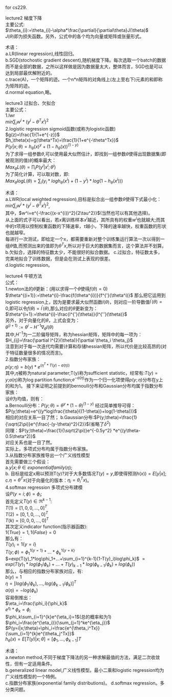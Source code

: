 for cs229.  

lecture2 梯度下降  
主要公式:   
    $\theta_{i}:=\theta_{i}-\alpha*\frac{\partial}{\partial\theta}J(\theta)$  
    $J(\theta)$即为损失函数。另外，公式中的各个均为向量或矩阵或张量形式。 

术语：  
    a.LR(linear regression),线性回归。  
    b.SGD(stochostic gradient descent),随机梯度下降。每次选取一个batch的数据而不是全部的数据，之所以这样做是因为数据量太大，整体而言，SGD也是可以达到局部最优解附近的。    
    c.trace(A)，一个矩阵的迹。一个n*n矩阵的对角线上(左上至右下)元素的和即称为矩阵的迹。  
    d.normal equation,略。  

lecture3 过拟合、欠拟合  
主要公式：  
    1.lwr  
    $min\sum_iw^i*(y^{i}-\theta^Tx^{i})^2$  
    2.logistic regression sigmoid函数(或称为logistic函数)   
    $g(z)=\frac{1}{1+e^{-z}}$  
    $h_\theta(x)=g(\theta^Tx)=\frac{1}{1+e^{-\theta^Tx}}$  
    $P(y|x;\theta)=h_\theta(x)^y+(1-h_\theta(x))^{(1-y)}$  
    为了求得一组参数$\theta$,可以使用最大似然估计，即找到一组参数$\theta$使得出现数据集(即被观测的值)的概率最大：  
    $Max_{\theta}L(\theta)=\prod_iP(y^{i}|x^{i};\theta^{i})$  
    为了简化计算，可以取对数，即:  
    $Max_{\theta}logL(\theta)=\sum_{i}(y_i*logh_\theta(x^{i})+(1-y^i)*log(1-h_{\theta}(x^{i})))$  

术语：  
    a.LWR(local weighted regression),目标是拟合出一组参数$\theta$使得下式最小化：  
    $min\sum_iw^i*(y^{i}-\theta^Tx^{i})^2$,  
    其中，$w^i=e^{-\frac{(x-x^{i})^2}{2\tau^2}}$(当然也可以有其他选择)。    
    从上面的式子可以看出，若$x$离训练样本$x^i$越近，其所具有的权重$w^i$也就越大;而其中的$\tau$项用以控制权重函数的下降速率，$\tau$越小，下降的速率越快，权重函数的形状也就越窄。  
    每进行一次测试，即给定一个x，都需要重新对整个训练集运行算法一次以得到一组$\theta$值,而预测出来的值即为$\theta^Tx$,所以对于巨大的数据集而言，这个算法并不划算。     
    b.欠拟合，选择的特征数太少，不能很好的拟合数据。
    c.过拟合，特征数太多，完美地拟合了训练数据，但是会在测试上表现的很差。  
    d.logistic regression。  

lecture4 牛顿方法  
公式：  
    1.newton法的$\theta$更新：(用以求得一个$\theta$使得$f(\theta)=0$)  
    $\theta^{(i+1)}:=\theta^{i}-\frac{f(\theta^{i})}{f^{'}(\theta^i)}$
    那么把它运用到logistic regression上，因为是要求最大似然函数$l(\theta)$，则对应一阶导数值$l^{'}(\theta)=0$,即可以令$f(\theta)=l^{'}(\theta)$,那么对应的$\theta$更新变为：  
    $\theta^{i+1}:=\theta^{i}-\frac{l^{'}(\theta)}{l^{''}(\theta)}$  
    另外，对于向量化的$\theta$，上式会变为：  
    $\theta^{(i+1)}:=\theta^{i}-H^{-1}\nabla_{\theta}l(\theta)$  
    其中,$H^{-1}$为一二阶偏导矩阵，称为hessian矩阵，矩阵中的每一项为：  
    $H_{ij}=\frac{\partial l^{2}(\theta)}{\partial \theta_i \theta_j}$  
    注意到对于每一次迭代均需要计算和存储hessian矩阵，所以代价是比较高昂的(对于特征数量很多的情况而言)。  
    2.指数分布家族：  
    $p(y;\eta)=b(y)*e^{(\eta^T*T(y)-a(\eta))}$  
    其中,$\eta$被称为natural parameter;T(y)称为sufficient statistic，经常有:$T(y)=y$;$a(\eta)$称为log partition function;$e^{-a(\eta)}$作为一个归一化项使得$p(y;\eta)$分布在y上的和为1。
    接下来证明之前提到的bernoulli分布和Gaussian分布均属于指数分布家族：  
    设$\theta$为均值，则有：  
    a.Bernoulli分布：$P(y;\theta)=\theta^y*(1-\theta)^{(1-y)}$ 
    经过简单推导可得：$P(y;\theta)=e^{(y*log\frac{\theta}{(1-\theta)}+log(1-\theta))}$  
    相应的对应关系一目了然；
    b.Gaussian分布:$P(y;\theta)=\frac{1}{\sqrt(2\pi)}e^{\frac{-(y-\theta)^2}{2}}$(省略了$\delta^2$)  
    同理：$P(y;\theta)=\frac{1}{\sqrt(2\pi)}e^{-0.5y^2} *e^{(y\theta-0.5\theta^2)}$  
    对应关系也是一目了然。  
    实际上，多项式分布均属于指数分布家族。  
    3.从指数分布家族推导出一个广义线性模型  
    首先需要做三个假设：  
    a.$y|x;\theta\in exponential family(\eta)$;  
    b. 目标是给定x用以预测T(y)?对于大多数情况$T(y)=y$,即使得预测$h(x))=E[y|x]$;  
    c.$\eta=\theta^Tx$(对于向量化的版本：$\eta_i=\theta_i^Tx$)。    
    4.softmax regression 多项式分布建模   
    设$P(y=i;\phi)=\phi_i$;  
    首先定义$T(y)\in\Re^{k-1}$:  
    $T(1)=[1,0,0,...,0]^T$  
    $T(2)=[0,1,0,...,0]^T$  
    $T(k)=[0,0,0,...,0]^T$   
    其次定义indicator function(指示器函数):  
    $1\{True\}=1,1\{False\}=0$  
    那么有：  
    $T(y)_i=1\{y=i\}$  
    $T(y;\phi)=\phi^{1\{y=1\}}_{1}*...*\phi^{1\{y=k\}}_{k}$    
    $=exp(T(y)_1*log\phi_1+...+\sum_{i=1}^{k-1}(1-T(y)_i)log\phi_k)$
    $=exp(T(y)_1*log(\phi_1/\phi_k)+...+T(y)_{k-1}*log(\phi_{k-1}/\phi_k)+log(\phi_k))$  
    那么，与相应的指数分布家族对应，有:  
    $b(y)=1$  
    $\eta=[log(\phi_1/\phi_k),...,log(\phi_{k-1}/\phi_k)]^T$  
    $a(\eta)=-log(\phi_k)$  
    容易倒推出：  
    $\eta_i=\frac{\phi_i}{\phi_k}$  
    $e^{\eta_i}*\phi_k=\phi_i$  
    $\phi_k\sum_{i=1}^{k}e^{\eta_i}=1$(总的概率和为1)  
    $\phi_i=\frac{e^{\eta_i}}{\sum_{j=1}^ke^{\eta_j}}$  
    $P(y=i|x;\theta)=\phi_i=\frac{e^{\theta_i^Tx}}{\sum_{i=1}^{k}e^{\theta_j^Tx}}$  
    $h_\theta(x)=E[T(y)|x;\theta]=[\phi_1,...,\phi_{k-1}]T$  

术语：  
    a.newton method,不同于梯度下降法的另一种求解最值的方法，满足二次收敛性，但有一定适用条件。  
    b.generalized linear model,广义线性模型。最小二乘和logistic regression均为广义线性模型的一个特例。    
    c.指数分布家族(exponential family distributions)。
    d.softmax regression。多分类问题。    

